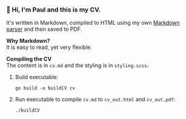 ### 👋 Hi, I'm Paul and this is my CV.

It's written in Markdown, compiled to HTML using my own [Markdown parser](https://github.com/notpaulmartin/mdParser) and then saved to PDF.

**Why Markdown?**  
It is easy to read, yet very flexible.

**Compiling the CV**  
The content is in `cv.md` and the styling is in `styling.scss`.

1. Build executable:
    ```shell script
    go build -o buildCV cv
    ```
2. Run executable to compile `cv.md` to `cv_out.html` and `cv_out.pdf`:
    ```shell script
   ./buildCV
    ```
